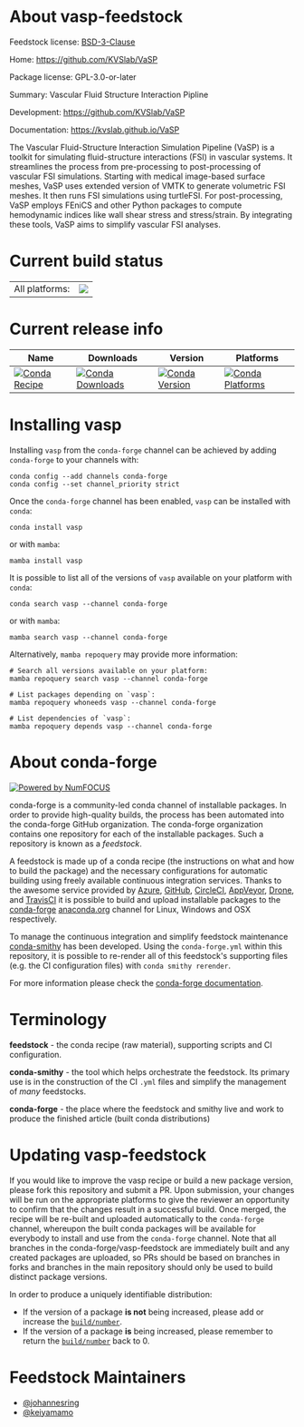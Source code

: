 About vasp-feedstock
====================

Feedstock license: [BSD-3-Clause](https://github.com/conda-forge/vasp-feedstock/blob/main/LICENSE.txt)

Home: https://github.com/KVSlab/VaSP

Package license: GPL-3.0-or-later

Summary: Vascular Fluid Structure Interaction Pipline

Development: https://github.com/KVSlab/VaSP

Documentation: https://kvslab.github.io/VaSP

The Vascular Fluid-Structure Interaction Simulation Pipeline (VaSP) is a toolkit for simulating fluid-structure interactions (FSI) in vascular systems. It streamlines the process from pre-processing to post-processing of vascular FSI simulations. Starting with medical image-based surface meshes, VaSP uses extended version of VMTK to generate volumetric FSI meshes. It then runs FSI simulations using turtleFSI. For post-processing, VaSP employs FEniCS and other Python packages to compute hemodynamic indices like wall shear stress and stress/strain. By integrating these tools, VaSP aims to simplify vascular FSI analyses.


Current build status
====================


<table><tr><td>All platforms:</td>
    <td>
      <a href="https://dev.azure.com/conda-forge/feedstock-builds/_build/latest?definitionId=25251&branchName=main">
        <img src="https://dev.azure.com/conda-forge/feedstock-builds/_apis/build/status/vasp-feedstock?branchName=main">
      </a>
    </td>
  </tr>
</table>

Current release info
====================

| Name | Downloads | Version | Platforms |
| --- | --- | --- | --- |
| [![Conda Recipe](https://img.shields.io/badge/recipe-vasp-green.svg)](https://anaconda.org/conda-forge/vasp) | [![Conda Downloads](https://img.shields.io/conda/dn/conda-forge/vasp.svg)](https://anaconda.org/conda-forge/vasp) | [![Conda Version](https://img.shields.io/conda/vn/conda-forge/vasp.svg)](https://anaconda.org/conda-forge/vasp) | [![Conda Platforms](https://img.shields.io/conda/pn/conda-forge/vasp.svg)](https://anaconda.org/conda-forge/vasp) |

Installing vasp
===============

Installing `vasp` from the `conda-forge` channel can be achieved by adding `conda-forge` to your channels with:

```
conda config --add channels conda-forge
conda config --set channel_priority strict
```

Once the `conda-forge` channel has been enabled, `vasp` can be installed with `conda`:

```
conda install vasp
```

or with `mamba`:

```
mamba install vasp
```

It is possible to list all of the versions of `vasp` available on your platform with `conda`:

```
conda search vasp --channel conda-forge
```

or with `mamba`:

```
mamba search vasp --channel conda-forge
```

Alternatively, `mamba repoquery` may provide more information:

```
# Search all versions available on your platform:
mamba repoquery search vasp --channel conda-forge

# List packages depending on `vasp`:
mamba repoquery whoneeds vasp --channel conda-forge

# List dependencies of `vasp`:
mamba repoquery depends vasp --channel conda-forge
```


About conda-forge
=================

[![Powered by
NumFOCUS](https://img.shields.io/badge/powered%20by-NumFOCUS-orange.svg?style=flat&colorA=E1523D&colorB=007D8A)](https://numfocus.org)

conda-forge is a community-led conda channel of installable packages.
In order to provide high-quality builds, the process has been automated into the
conda-forge GitHub organization. The conda-forge organization contains one repository
for each of the installable packages. Such a repository is known as a *feedstock*.

A feedstock is made up of a conda recipe (the instructions on what and how to build
the package) and the necessary configurations for automatic building using freely
available continuous integration services. Thanks to the awesome service provided by
[Azure](https://azure.microsoft.com/en-us/services/devops/), [GitHub](https://github.com/),
[CircleCI](https://circleci.com/), [AppVeyor](https://www.appveyor.com/),
[Drone](https://cloud.drone.io/welcome), and [TravisCI](https://travis-ci.com/)
it is possible to build and upload installable packages to the
[conda-forge](https://anaconda.org/conda-forge) [anaconda.org](https://anaconda.org/)
channel for Linux, Windows and OSX respectively.

To manage the continuous integration and simplify feedstock maintenance
[conda-smithy](https://github.com/conda-forge/conda-smithy) has been developed.
Using the ``conda-forge.yml`` within this repository, it is possible to re-render all of
this feedstock's supporting files (e.g. the CI configuration files) with ``conda smithy rerender``.

For more information please check the [conda-forge documentation](https://conda-forge.org/docs/).

Terminology
===========

**feedstock** - the conda recipe (raw material), supporting scripts and CI configuration.

**conda-smithy** - the tool which helps orchestrate the feedstock.
                   Its primary use is in the construction of the CI ``.yml`` files
                   and simplify the management of *many* feedstocks.

**conda-forge** - the place where the feedstock and smithy live and work to
                  produce the finished article (built conda distributions)


Updating vasp-feedstock
=======================

If you would like to improve the vasp recipe or build a new
package version, please fork this repository and submit a PR. Upon submission,
your changes will be run on the appropriate platforms to give the reviewer an
opportunity to confirm that the changes result in a successful build. Once
merged, the recipe will be re-built and uploaded automatically to the
`conda-forge` channel, whereupon the built conda packages will be available for
everybody to install and use from the `conda-forge` channel.
Note that all branches in the conda-forge/vasp-feedstock are
immediately built and any created packages are uploaded, so PRs should be based
on branches in forks and branches in the main repository should only be used to
build distinct package versions.

In order to produce a uniquely identifiable distribution:
 * If the version of a package **is not** being increased, please add or increase
   the [``build/number``](https://docs.conda.io/projects/conda-build/en/latest/resources/define-metadata.html#build-number-and-string).
 * If the version of a package **is** being increased, please remember to return
   the [``build/number``](https://docs.conda.io/projects/conda-build/en/latest/resources/define-metadata.html#build-number-and-string)
   back to 0.

Feedstock Maintainers
=====================

* [@johannesring](https://github.com/johannesring/)
* [@keiyamamo](https://github.com/keiyamamo/)


